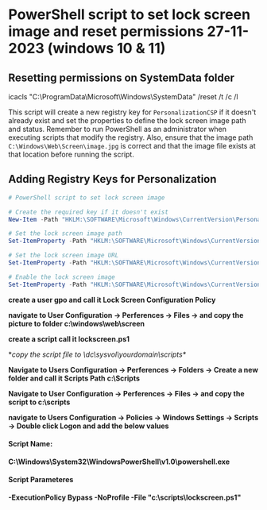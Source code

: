 # PowerShell script to set lock screen image and reset permissions 27-11-2023 (windows 10 & 11)

## Resetting permissions on SystemData folder
icacls "C:\ProgramData\Microsoft\Windows\SystemData" /reset /t /c /l

This script will create a new registry key for `PersonalizationCSP` if it doesn't already exist and set the properties to define the lock screen image path and status. Remember to run PowerShell as an administrator when executing scripts that modify the registry. Also, ensure that the image path `C:\Windows\Web\Screen\image.jpg` is correct and that the image file exists at that location before running the script.

## Adding Registry Keys for Personalization
```powershell
# PowerShell script to set lock screen image

# Create the required key if it doesn't exist
New-Item -Path "HKLM:\SOFTWARE\Microsoft\Windows\CurrentVersion\PersonalizationCSP" -Force

# Set the lock screen image path
Set-ItemProperty -Path "HKLM:\SOFTWARE\Microsoft\Windows\CurrentVersion\PersonalizationCSP" -Name "LockScreenImagePath" -Value "C:\Windows\Web\Screen\image.jpg" -Type String -Force

# Set the lock screen image URL
Set-ItemProperty -Path "HKLM:\SOFTWARE\Microsoft\Windows\CurrentVersion\PersonalizationCSP" -Name "LockScreenImageUrl" -Value "C:\Windows\Web\Screen\image.jpg" -Type String -Force

# Enable the lock screen image
Set-ItemProperty -Path "HKLM:\SOFTWARE\Microsoft\Windows\CurrentVersion\PersonalizationCSP" -Name "LockScreenImageStatus" -Value 1 -Type DWord -Force
```
 **create a user gpo and call it Lock Screen Configuration Policy** 
 
 **navigate to User Configuration -> Perferences -> Files -> and copy the picture to folder c:\windows\web\screen** 
 
 **create a script call it lockscreen.ps1** 
 
 **copy the script file to \\dc\sysvol\yourdomain\scripts\**
 
 **Navigate to Users Configuration -> Perferences -> Folders -> Create a new folder and call it Scripts
  Path c:\Scripts**
  
 **Navigate to User Configuration -> Perferences -> Files -> and copy the script to c:\scripts**
 
 **navigate to Users Configuration -> Policies -> Windows Settings -> Scripts -> Double click Logon and add the below values**
 
#### Script Name:

   **C:\Windows\System32\WindowsPowerShell\v1.0\powershell.exe**
   
#### Script Parameteres 

  **-ExecutionPolicy Bypass -NoProfile -File "c:\scripts\lockscreen.ps1"**


